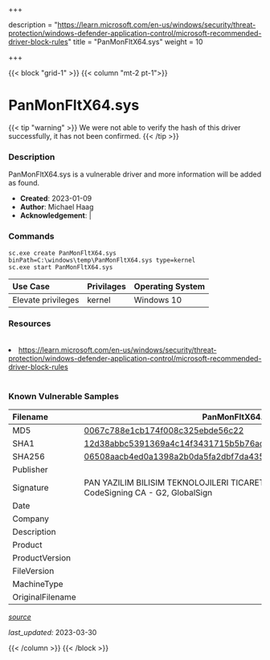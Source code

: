 +++

description = "https://learn.microsoft.com/en-us/windows/security/threat-protection/windows-defender-application-control/microsoft-recommended-driver-block-rules"
title = "PanMonFltX64.sys"
weight = 10

+++


{{< block "grid-1" >}}
{{< column "mt-2 pt-1">}}


# PanMonFltX64.sys 


{{< tip "warning" >}}
We were not able to verify the hash of this driver successfully, it has not been confirmed.
{{< /tip >}}


### Description

PanMonFltX64.sys is a vulnerable driver and more information will be added as found.

- **Created**: 2023-01-09
- **Author**: Michael Haag
- **Acknowledgement**:  | [](https://twitter.com/)

### Commands

```
sc.exe create PanMonFltX64.sys binPath=C:\windows\temp\PanMonFltX64.sys type=kernel
sc.exe start PanMonFltX64.sys
```

| Use Case | Privilages | Operating System | 
|:---- | ---- | ---- |
| Elevate privileges | kernel | Windows 10 |

### Resources
<br>
<li><a href=" https://learn.microsoft.com/en-us/windows/security/threat-protection/windows-defender-application-control/microsoft-recommended-driver-block-rules"> https://learn.microsoft.com/en-us/windows/security/threat-protection/windows-defender-application-control/microsoft-recommended-driver-block-rules</a></li>
<br>

### Known Vulnerable Samples

| Filename | PanMonFltX64.sys |
|:---- | ---- | 
| MD5 | <a href="https://www.virustotal.com/gui/file/0067c788e1cb174f008c325ebde56c22">0067c788e1cb174f008c325ebde56c22</a> |
| SHA1 | <a href="https://www.virustotal.com/gui/file/12d38abbc5391369a4c14f3431715b5b76ac5a2a">12d38abbc5391369a4c14f3431715b5b76ac5a2a</a> |
| SHA256 | <a href="https://www.virustotal.com/gui/file/06508aacb4ed0a1398a2b0da5fa2dbf7da435b56da76fd83c759a50a51c75caf">06508aacb4ed0a1398a2b0da5fa2dbf7da435b56da76fd83c759a50a51c75caf</a> |
| Publisher |  |
| Signature | PAN YAZILIM BILISIM TEKNOLOJILERI TICARET LTD. STI., GlobalSign CodeSigning CA - G2, GlobalSign   |
| Date |  |
| Company |  |
| Description |  |
| Product |  |
| ProductVersion |  |
| FileVersion |  |
| MachineType |  |
| OriginalFilename |  |



[*source*](https://github.com/magicsword-io/LOLDrivers/tree/main/yaml/panmonfltx64.sys.yml)

*last_updated:* 2023-03-30








{{< /column >}}
{{< /block >}}
